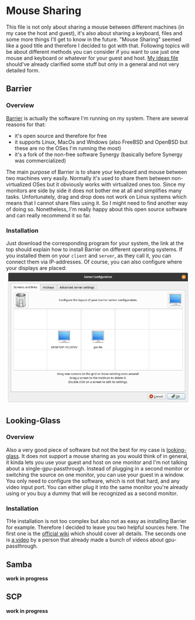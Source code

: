 # Mouse Sharing
This file is not only about sharing a mouse between different machines (in my case the host and guest), it's also about
sharing a keyboard, files and some more things I'll get to know in the future. "Mouse Sharing" seemed like a good title
and therefore I decided to got with that. Following topics will be about different methods you can consider if you want
to use just one mouse and keyboard or whatever for your guest and host. [My ideas file](../../ideas.md) should've
already clarified some stuff but only in a general and not very detailed form.

## Barrier
### Overview
[Barrier](https://github.com/debauchee/barrier) is actually the software I'm running on my system. There are several
reasons for that:
- it's open source and therefore for free
- it supports Linux, MacOs and Wndows (also FreeBSD and OpenBSD but these are no the OSes I'm running the most)
- it's a fork of the non-free software Synergy (basically before Synergy was commercialized)

The main purpose of Barrier is to share your keyboard and mouse between two machines very easily. Normally it's used
to share them between non-virtualized OSes but it obviously works with virtualized ones too. Since my monitors are side
by side it does not bother me at all and simplifies many tasks. Unfortunately, drag and drop does not work on Linux 
systems which means that I cannot share files using it. So I might need to find another way of doing so. Nonetheless,
I'm really happy about this open source software and can really recommend it so far.  
### Installation
Just download the corresponding program for your system, the link at the top should explain how to install Barrier on
different operating systems. If you installed them on your ``client`` and ``server``, as they call it, you can connect
them via IP-addresses. Of course, you can also configure where your displays are placed:  
![](/resources/barrier-configuration.png)


## Looking-Glass
### Overview
Also a very good piece of software but not the best for my case is [looking-glass](https://looking-glass.io/). It does not
support a mouse sharing as you would think of in general, it kinda lets you use your guest and host on one monitor and
I'm not talking about a single-gpu-passthrough. Instead of plugging in a second monitor or switching the source on one
monitor, you can use your guest in a window. You only need to configure the software, which is not that hard, and any
video input port. You can either plug it into the same monitor you're already using or you buy a dummy that will be 
recognized as a second monitor.
### Installation
THe installation is not too complex but also not as easy as installing Barrier for example. Therefore I decided to leave
you two helpful sources here. The first one is the [official wiki](https://looking-glass.io/wiki/Installation) which 
should cover all details. The seconds one is [a video](https://www.youtube.com/watch?v=wEhvQEyiOwI) by a person that
already made a bunch of videos about gpu-passthrough.


## Samba
**work in progress**


## SCP
**work in progress**
